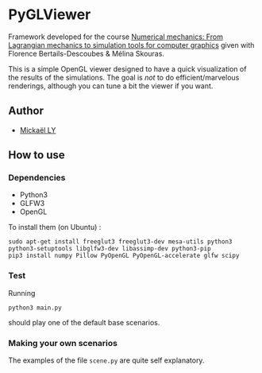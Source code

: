
# PyGLViewer

Framework developed for the course [Numerical mechanics: From Lagrangian mechanics to simulation tools for computer graphics](https://team.inria.fr/elan/classes/) given with Florence Bertails-Descoubes & Mélina Skouras.

This is a simple OpenGL viewer designed to have a quick visualization of the results of the simulations. The goal is *not* to do efficient/marvelous renderings, although you can tune a bit the viewer if you want.

## Author 

* [Mickaël LY](https://astcort.github.io/)

## How to use

### Dependencies 

* Python3
* GLFW3
* OpenGL

To install them (on Ubuntu) :
```
sudo apt-get install freeglut3 freeglut3-dev mesa-utils python3 python3-setuptools libglfw3-dev libassimp-dev python3-pip
pip3 install numpy Pillow PyOpenGL PyOpenGL-accelerate glfw scipy
```

### Test

Running
```
python3 main.py
```
should play one of the default base scenarios.

### Making your own scenarios

The examples of the file `scene.py` are quite self explanatory. 
